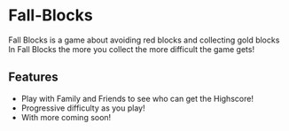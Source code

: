 # Fall-Blocks
Fall Blocks is a game about avoiding red blocks and collecting gold blocks
In Fall Blocks the more you collect the more difficult the game gets!
## Features
- Play with Family and Friends to see who can get the Highscore!
- Progressive difficulty as you play!
- With more coming soon!

